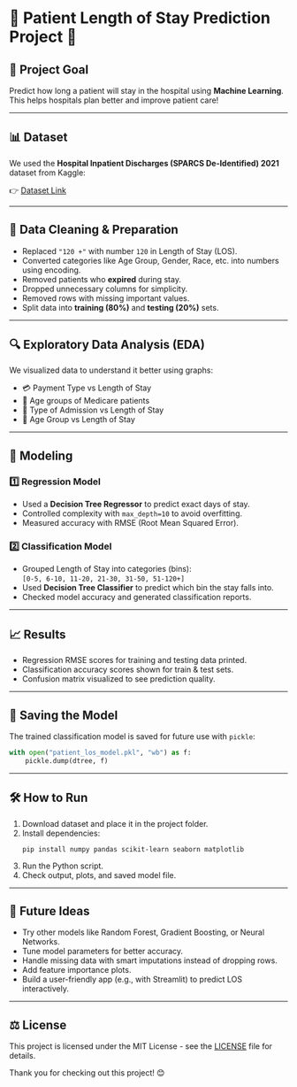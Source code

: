 # 🏥 Patient Length of Stay Prediction Project 🏥

## 🚀 Project Goal
Predict how long a patient will stay in the hospital using **Machine Learning**. This helps hospitals plan better and improve patient care!

---

## 📊 Dataset
We used the **Hospital Inpatient Discharges (SPARCS De-Identified) 2021** dataset from Kaggle:

👉 [Dataset Link](https://www.kaggle.com/datasets/bhautikmangukiya12/hospital-inpatient-discharges-dataset)

---

## 🧹 Data Cleaning & Preparation
- Replaced `"120 +"` with number `120` in Length of Stay (LOS).
- Converted categories like Age Group, Gender, Race, etc. into numbers using encoding.
- Removed patients who **expired** during stay.
- Dropped unnecessary columns for simplicity.
- Removed rows with missing important values.
- Split data into **training (80%)** and **testing (20%)** sets.

---

## 🔍 Exploratory Data Analysis (EDA)
We visualized data to understand it better using graphs:
- 💳 Payment Type vs Length of Stay  
- 👶 Age groups of Medicare patients  
- 🏥 Type of Admission vs Length of Stay  
- 🎂 Age Group vs Length of Stay  

---

## 🤖 Modeling

### 1️⃣ Regression Model  
- Used a **Decision Tree Regressor** to predict exact days of stay.  
- Controlled complexity with `max_depth=10` to avoid overfitting.  
- Measured accuracy with RMSE (Root Mean Squared Error).

### 2️⃣ Classification Model  
- Grouped Length of Stay into categories (bins):  
  `[0-5, 6-10, 11-20, 21-30, 31-50, 51-120+]`  
- Used **Decision Tree Classifier** to predict which bin the stay falls into.  
- Checked model accuracy and generated classification reports.  

---

## 📈 Results
- Regression RMSE scores for training and testing data printed.
- Classification accuracy scores shown for train & test sets.
- Confusion matrix visualized to see prediction quality.

---

## 💾 Saving the Model
The trained classification model is saved for future use with `pickle`:

```python
with open("patient_los_model.pkl", "wb") as f:
    pickle.dump(dtree, f)
```

---

## 🛠️ How to Run
1. Download dataset and place it in the project folder.  
2. Install dependencies:
   ```
   pip install numpy pandas scikit-learn seaborn matplotlib
   ```
3. Run the Python script.  
4. Check output, plots, and saved model file.

---

## 🔮 Future Ideas
- Try other models like Random Forest, Gradient Boosting, or Neural Networks.  
- Tune model parameters for better accuracy.  
- Handle missing data with smart imputations instead of dropping rows.  
- Add feature importance plots.  
- Build a user-friendly app (e.g., with Streamlit) to predict LOS interactively.

---
## ⚖️ License
This project is licensed under the MIT License - see the [LICENSE](LICENSE) file for details.

Thank you for checking out this project! 😊
